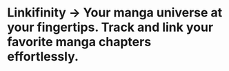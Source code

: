 # Linkifinity -> Your manga universe at your fingertips. Track and link your favorite manga chapters effortlessly.

